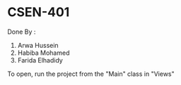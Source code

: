 # CSEN-401
Done By : 
  1. Arwa Hussein
  2. Habiba Mohamed 
  3. Farida Elhadidy

To open, run the project from the "Main" class in "Views"
